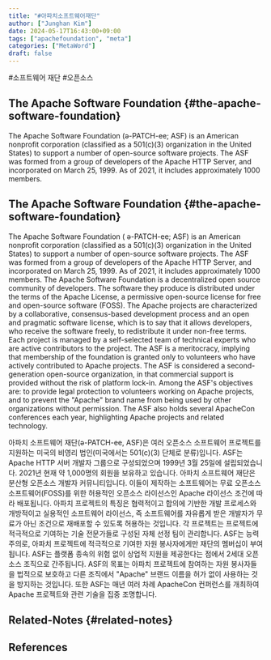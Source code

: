 ```yaml
---
title: "#아파치소프트웨어재단"
author: ["Junghan Kim"]
date: 2024-05-17T16:43:00+09:00
tags: ["apachefoundation", "meta"]
categories: ["MetaWord"]
draft: false
---
```


\#소프트웨어 재단 #오픈소스


## The Apache Software Foundation {#the-apache-software-foundation}

The Apache Software Foundation (ə-PATCH-ee; ASF) is an American nonprofit corporation (classified as a 501(c)(3) organization in the United States) to support a number of open-source software projects. The ASF was formed from a group of developers of the Apache HTTP Server, and incorporated on March 25, 1999. As of 2021, it includes approximately 1000 members.


## The Apache Software Foundation {#the-apache-software-foundation}

The Apache Software Foundation ( ə-PATCH-ee; ASF) is an American nonprofit corporation (classified as a 501(c)(3) organization in the United States) to support a number of open-source software projects. The ASF was formed from a group of developers of the Apache HTTP Server, and incorporated on March 25, 1999. As of 2021, it includes approximately 1000 members. The Apache Software Foundation is a decentralized open source community of developers. The software they produce is distributed under the terms of the Apache License, a permissive open-source license for free and open-source software (FOSS). The Apache projects are characterized by a collaborative, consensus-based development process and an open and pragmatic software license, which is to say that it allows developers, who receive the software freely, to redistribute it under non-free terms. Each project is managed by a self-selected team of technical experts who are active contributors to the project. The ASF is a meritocracy, implying that membership of the foundation is granted only to volunteers who have actively contributed to Apache projects. The ASF is considered a second-generation open-source organization, in that commercial support is provided without the risk of platform lock-in. Among the ASF's objectives are: to provide legal protection to volunteers working on Apache projects, and to prevent the "Apache" brand name from being used by other organizations without permission. The ASF also holds several ApacheCon conferences each year, highlighting Apache projects and related technology.

아파치 소프트웨어 재단(ə-PATCH-ee, ASF)은 여러 오픈소스 소프트웨어 프로젝트를 지원하는 미국의 비영리 법인(미국에서는 501(c)(3) 단체로 분류)입니다. ASF는 Apache HTTP 서버 개발자 그룹으로 구성되었으며 1999년 3월 25일에 설립되었습니다. 2021년 현재 약 1,000명의 회원을 보유하고 있습니다. 아파치 소프트웨어 재단은 분산형 오픈소스 개발자 커뮤니티입니다. 이들이 제작하는 소프트웨어는 무료 오픈소스 소프트웨어(FOSS)를 위한 허용적인 오픈소스 라이선스인 Apache 라이선스 조건에 따라 배포됩니다. 아파치 프로젝트의 특징은 협력적이고 합의에 기반한 개발 프로세스와 개방적이고 실용적인 소프트웨어 라이선스, 즉 소프트웨어를 자유롭게 받은 개발자가 무료가 아닌 조건으로 재배포할 수 있도록 허용하는 것입니다. 각 프로젝트는 프로젝트에 적극적으로 기여하는 기술 전문가들로 구성된 자체 선정 팀이 관리합니다. ASF는 능력주의로, 아파치 프로젝트에 적극적으로 기여한 자원 봉사자에게만 재단의 멤버십이 부여됩니다. ASF는 플랫폼 종속의 위험 없이 상업적 지원을 제공한다는 점에서 2세대 오픈소스 조직으로 간주됩니다. ASF의 목표는 아파치 프로젝트에 참여하는 자원 봉사자들을 법적으로 보호하고 다른 조직에서 "Apache" 브랜드 이름을 허가 없이 사용하는 것을 방지하는 것입니다. 또한 ASF는 매년 여러 차례 ApacheCon 컨퍼런스를 개최하여 Apache 프로젝트와 관련 기술을 집중 조명합니다.


## Related-Notes {#related-notes}

## References

<style>.csl-entry{text-indent: -1.5em; margin-left: 1.5em;}</style><div class="csl-bib-body">
</div>
